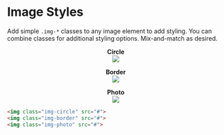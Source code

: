 # Image Styles

Add simple `.img-*` classes to any image element to add styling. You can combine classes for additional styling options. Mix-and-match as desired.

<div class="row">
	<div class="grid-third">
		<p style="text-align: center;">
			<strong>Circle</strong><br>
			<img class="img-circle" src="https://unsplash.it/200/200">
		</p>
	</div>
	<div class="grid-third">
		<p style="text-align: center;">
			<strong>Border</strong><br>
			<img class="img-border" src="https://unsplash.it/200/200">
		</p>
	</div>
	<div class="grid-third">
		<p style="text-align: center;">
			<strong>Photo</strong><br>
			<img class="img-photo" src="https://unsplash.it/200/200">
		</p>
	</div>
</div>

```html
<img class="img-circle" src="#">
<img class="img-border" src="#">
<img class="img-photo" src="#">
```